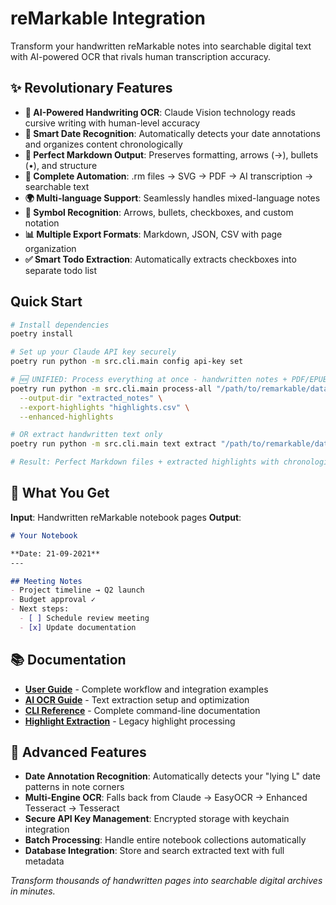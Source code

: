 # reMarkable Integration

Transform your handwritten reMarkable notes into searchable digital text with AI-powered OCR that rivals human transcription accuracy.

## ✨ Revolutionary Features

- **🤖 AI-Powered Handwriting OCR**: Claude Vision technology reads cursive writing with human-level accuracy
- **📅 Smart Date Recognition**: Automatically detects your date annotations and organizes content chronologically  
- **📝 Perfect Markdown Output**: Preserves formatting, arrows (→), bullets (•), and structure
- **🔄 Complete Automation**: .rm files → SVG → PDF → AI transcription → searchable text
- **🌍 Multi-language Support**: Seamlessly handles mixed-language notes
- **🎯 Symbol Recognition**: Arrows, bullets, checkboxes, and custom notation
- **📊 Multiple Export Formats**: Markdown, JSON, CSV with page organization
- **✅ Smart Todo Extraction**: Automatically extracts checkboxes into separate todo list

## Quick Start

```bash
# Install dependencies  
poetry install

# Set up your Claude API key securely
poetry run python -m src.cli.main config api-key set

# 🆕 UNIFIED: Process everything at once - handwritten notes + PDF/EPUB highlights
poetry run python -m src.cli.main process-all "/path/to/remarkable/data" \
  --output-dir "extracted_notes" \
  --export-highlights "highlights.csv" \
  --enhanced-highlights

# OR extract handwritten text only
poetry run python -m src.cli.main text extract "/path/to/remarkable/data" --output-dir "extracted_notes"

# Result: Perfect Markdown files + extracted highlights with chronological organization!
```

## 🎯 What You Get

**Input**: Handwritten reMarkable notebook pages
**Output**: 
```markdown
# Your Notebook

**Date: 21-09-2021**
---

## Meeting Notes
- Project timeline → Q2 launch
- Budget approval ✓
- Next steps:
  - [ ] Schedule review meeting
  - [x] Update documentation
```

## 📚 Documentation

- **[User Guide](docs/user-guide.md)** - Complete workflow and integration examples
- **[AI OCR Guide](docs/ai-ocr.md)** - Text extraction setup and optimization  
- **[CLI Reference](docs/cli-usage.md)** - Complete command-line documentation
- **[Highlight Extraction](docs/highlight_extraction.md)** - Legacy highlight processing

## 🚀 Advanced Features

- **Date Annotation Recognition**: Automatically detects your "lying L" date patterns in note corners
- **Multi-Engine OCR**: Falls back from Claude → EasyOCR → Enhanced Tesseract → Tesseract  
- **Secure API Key Management**: Encrypted storage with keychain integration
- **Batch Processing**: Handle entire notebook collections automatically
- **Database Integration**: Store and search extracted text with full metadata

*Transform thousands of handwritten pages into searchable digital archives in minutes.*